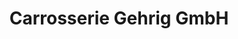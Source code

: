 ---
title: "Carrosserie Gehrig GmbH"
url: /kleinandelfingen/carrosserie-gehrig-gmbh/
shop: Autowerkstatt
---